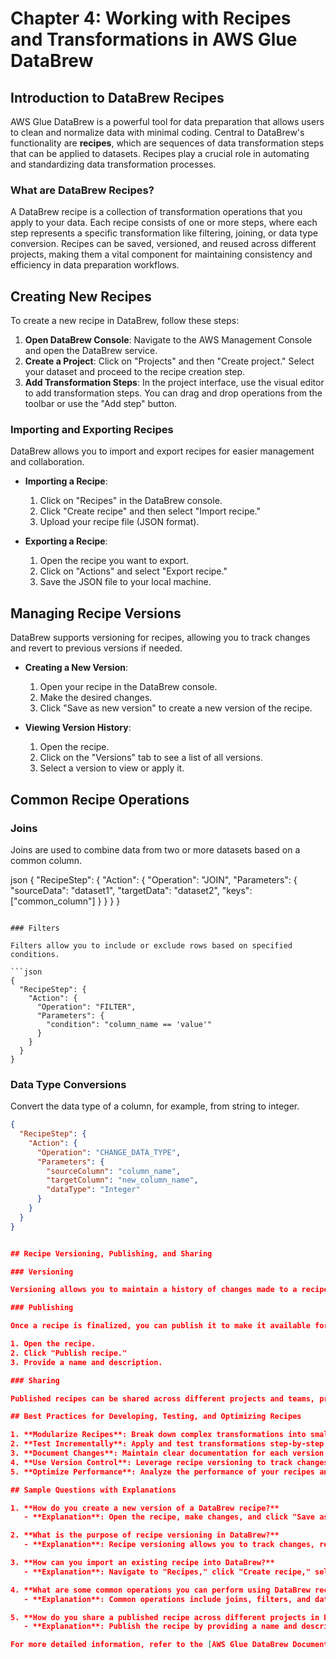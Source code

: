# Chapter 4: Working with Recipes and Transformations in AWS Glue DataBrew

## Introduction to DataBrew Recipes

AWS Glue DataBrew is a powerful tool for data preparation that allows users to clean and normalize data with minimal coding. Central to DataBrew's functionality are **recipes**, which are sequences of data transformation steps that can be applied to datasets. Recipes play a crucial role in automating and standardizing data transformation processes.

### What are DataBrew Recipes?

A DataBrew recipe is a collection of transformation operations that you apply to your data. Each recipe consists of one or more steps, where each step represents a specific transformation like filtering, joining, or data type conversion. Recipes can be saved, versioned, and reused across different projects, making them a vital component for maintaining consistency and efficiency in data preparation workflows.

## Creating New Recipes

To create a new recipe in DataBrew, follow these steps:

1. **Open DataBrew Console**: Navigate to the AWS Management Console and open the DataBrew service.
2. **Create a Project**: Click on "Projects" and then "Create project." Select your dataset and proceed to the recipe creation step.
3. **Add Transformation Steps**: In the project interface, use the visual editor to add transformation steps. You can drag and drop operations from the toolbar or use the "Add step" button.

### Importing and Exporting Recipes

DataBrew allows you to import and export recipes for easier management and collaboration.

- **Importing a Recipe**:
  1. Click on "Recipes" in the DataBrew console.
  2. Click "Create recipe" and then select "Import recipe."
  3. Upload your recipe file (JSON format).

- **Exporting a Recipe**:
  1. Open the recipe you want to export.
  2. Click on "Actions" and select "Export recipe."
  3. Save the JSON file to your local machine.

## Managing Recipe Versions

DataBrew supports versioning for recipes, allowing you to track changes and revert to previous versions if needed.

- **Creating a New Version**:
  1. Open your recipe in the DataBrew console.
  2. Make the desired changes.
  3. Click "Save as new version" to create a new version of the recipe.

- **Viewing Version History**:
  1. Open the recipe.
  2. Click on the "Versions" tab to see a list of all versions.
  3. Select a version to view or apply it.

## Common Recipe Operations

### Joins

Joins are used to combine data from two or more datasets based on a common column.

json
{
  "RecipeStep": {
    "Action": {
      "Operation": "JOIN",
      "Parameters": {
        "sourceData": "dataset1",
        "targetData": "dataset2",
        "keys": ["common_column"]
      }
    }
  }
}
```

### Filters

Filters allow you to include or exclude rows based on specified conditions.

```json
{
  "RecipeStep": {
    "Action": {
      "Operation": "FILTER",
      "Parameters": {
        "condition": "column_name == 'value'"
      }
    }
  }
}
```

### Data Type Conversions

Convert the data type of a column, for example, from string to integer.

```json
{
  "RecipeStep": {
    "Action": {
      "Operation": "CHANGE_DATA_TYPE",
      "Parameters": {
        "sourceColumn": "column_name",
        "targetColumn": "new_column_name",
        "dataType": "Integer"
      }
    }
  }
}


## Recipe Versioning, Publishing, and Sharing

### Versioning

Versioning allows you to maintain a history of changes made to a recipe. Each time you save changes, a new version is created.

### Publishing

Once a recipe is finalized, you can publish it to make it available for use in other projects.

1. Open the recipe.
2. Click "Publish recipe."
3. Provide a name and description.

### Sharing

Published recipes can be shared across different projects and teams, promoting reuse and collaboration.

## Best Practices for Developing, Testing, and Optimizing Recipes

1. **Modularize Recipes**: Break down complex transformations into smaller, reusable steps.
2. **Test Incrementally**: Apply and test transformations step-by-step to catch errors early.
3. **Document Changes**: Maintain clear documentation for each version of the recipe.
4. **Use Version Control**: Leverage recipe versioning to track changes and revert if necessary.
5. **Optimize Performance**: Analyze the performance of your recipes and optimize where possible, such as by reducing the number of steps or using more efficient operations.

## Sample Questions with Explanations

1. **How do you create a new version of a DataBrew recipe?**
   - **Explanation**: Open the recipe, make changes, and click "Save as new version."

2. **What is the purpose of recipe versioning in DataBrew?**
   - **Explanation**: Recipe versioning allows you to track changes, revert to previous versions, and maintain a history of modifications.

3. **How can you import an existing recipe into DataBrew?**
   - **Explanation**: Navigate to "Recipes," click "Create recipe," select "Import recipe," and upload the JSON file.

4. **What are some common operations you can perform using DataBrew recipes?**
   - **Explanation**: Common operations include joins, filters, and data type conversions.

5. **How do you share a published recipe across different projects in DataBrew?**
   - **Explanation**: Publish the recipe by providing a name and description, then it becomes available for use in other projects.

For more detailed information, refer to the [AWS Glue DataBrew Documentation](https://docs.aws.amazon.com/databrew/latest/dg/what-is.html).